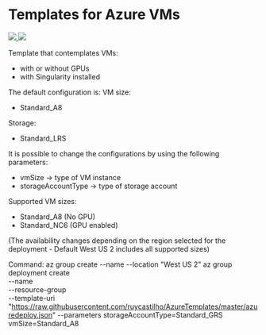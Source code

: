 # Templates for Azure VMs

<a href="https://portal.azure.com/#create/Microsoft.Template/uri/https://raw.githubusercontent.com/ruycastilho/AzureTemplates/master/azuredeploy.json" target="_blank">
    <img src="http://azuredeploy.net/deploybutton.png"/>
</a>
<a href="http://armviz.io/#/?load=https://raw.githubusercontent.com/ruycastilho/AzureTemplates/master/azuredeploy.json" target="_blank">
    <img src="http://armviz.io/visualizebutton.png"/>
</a>

Template that contemplates VMs:
* with or without GPUs
* with Singularity installed

The default configuration is:
VM size:
* Standard_A8

Storage:
* Standard_LRS

It is possible to change the configurations by using the following parameters:
* vmSize -> type of VM instance
* storageAccountType -> type of storage account

Supported VM sizes:
* Standard_A8 (No GPU)
* Standard_NC6 (GPU enabled)

(The availability changes depending on the region selected for the deployment - Default West US 2 includes all supported sizes)

Command:
az group create --name <ResourceGroupName> --location "West US 2"
az group deployment create \
    --name <VMname> \
    --resource-group <ResourceGroupName> \
    --template-uri "https://raw.githubusercontent.com/ruycastilho/AzureTemplates/master/azuredeploy.json"
    --parameters storageAccountType=Standard_GRS vmSize=Standard_A8